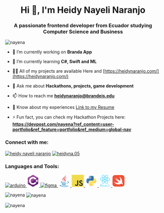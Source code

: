 <h1 align="center">Hi 👋, I'm Heidy Nayeli Naranjo</h1>
<h3 align="center">A passionate frontend developer from Ecuador studying Computer Science and Business</h3>

<p align="left"> <img src="https://komarev.com/ghpvc/?username=nayena&label=Profile%20views&color=0e75b6&style=flat" alt="nayena" /> </p>

- 🔭 I’m currently working on **Branda App**

- 🌱 I’m currently learning **C#, Swift and ML**

- 👨‍💻 All of my projects are available Here and [https://heidynaranjo.com/](https://heidynaranjo.com/)

- 💬 Ask me about **Hackathons, projects, game development**

- 📫 How to reach me **heidynaranjo@brandeis.edu**

- 📄 Know about my experiences [Link to my Resume](https://drive.google.com/file/d/1XLfhXNvU929NP_TmNxmTA8vaBsBHo5Sz/view?usp=sharing)

- ⚡ Fun fact, you can check my Hackathon Projects here: **https://devpost.com/nayena?ref_content=user-portfolio&ref_feature=portfolio&ref_medium=global-nav**

<h3 align="left">Connect with me:</h3>
<p align="left">
<a href="https://www.linkedin.com/in/nayeli-naranjo/" target="blank"><img align="center" src="https://raw.githubusercontent.com/rahuldkjain/github-profile-readme-generator/master/src/images/icons/Social/linked-in-alt.svg" alt="heidy nayeli naranjo" height="30" width="40" /></a>
<a href="https://instagram.com/heidyna.05" target="blank"><img align="center" src="https://raw.githubusercontent.com/rahuldkjain/github-profile-readme-generator/master/src/images/icons/Social/instagram.svg" alt="heidyna.05" height="30" width="40" /></a>
</p>

<h3 align="left">Languages and Tools:</h3>
<p align="left"> <a href="https://www.arduino.cc/" target="_blank" rel="noreferrer"> <img src="https://cdn.worldvectorlogo.com/logos/arduino-1.svg" alt="arduino" width="40" height="40"/> </a> <a href="https://www.w3schools.com/cs/" target="_blank" rel="noreferrer"> <img src="https://raw.githubusercontent.com/devicons/devicon/master/icons/csharp/csharp-original.svg" alt="csharp" width="40" height="40"/> </a> <a href="https://www.figma.com/" target="_blank" rel="noreferrer"> <img src="https://www.vectorlogo.zone/logos/figma/figma-icon.svg" alt="figma" width="40" height="40"/> </a> <a href="https://www.java.com" target="_blank" rel="noreferrer"> <img src="https://raw.githubusercontent.com/devicons/devicon/master/icons/java/java-original.svg" alt="java" width="40" height="40"/> </a> <a href="https://developer.mozilla.org/en-US/docs/Web/JavaScript" target="_blank" rel="noreferrer"> <img src="https://raw.githubusercontent.com/devicons/devicon/master/icons/javascript/javascript-original.svg" alt="javascript" width="40" height="40"/> </a> <a href="https://www.python.org" target="_blank" rel="noreferrer"> <img src="https://raw.githubusercontent.com/devicons/devicon/master/icons/python/python-original.svg" alt="python" width="40" height="40"/> </a> <a href="https://reactjs.org/" target="_blank" rel="noreferrer"> <img src="https://raw.githubusercontent.com/devicons/devicon/master/icons/react/react-original-wordmark.svg" alt="react" width="40" height="40"/> </a> <a href="https://developer.apple.com/swift/" target="_blank" rel="noreferrer"> <img src="https://raw.githubusercontent.com/devicons/devicon/master/icons/swift/swift-original.svg" alt="swift" width="40" height="40"/> </a> </p>

<p><img align="left" src="https://github-readme-stats.vercel.app/api/top-langs?username=nayena&show_icons=true&locale=en&layout=compact" alt="nayena" /></p>

<p>&nbsp;<img align="center" src="https://github-readme-stats.vercel.app/api?username=nayena&show_icons=true&locale=en" alt="nayena" /></p>

<p><img align="center" src="https://github-readme-streak-stats.herokuapp.com/?user=nayena&" alt="nayena" /></p>
